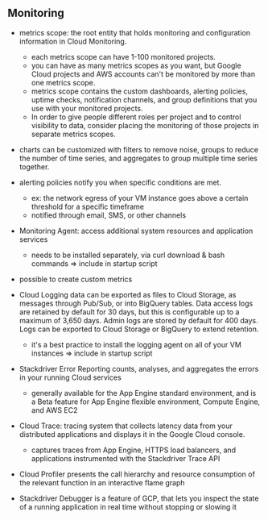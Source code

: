 ## Monitoring

- metrics scope: the root entity that holds monitoring and configuration information in Cloud Monitoring.
  - each metrics scope can have 1-100 monitored projects.
  - you can have as many metrics scopes as you want, but Google Cloud projects and AWS accounts can't be monitored by more than one metrics scope.
  - metrics scope contains the custom dashboards, alerting policies, uptime checks, notification channels, and group definitions that you use with your monitored projects.
  - In order to give people different roles per project and to control visibility to data, consider placing the monitoring of those projects in separate metrics scopes.
- charts can be customized with filters to remove noise, groups to reduce the number of time series, and aggregates to group multiple time series together.
- alerting policies notify you when specific conditions are met.
  - ex: the network egress of your VM instance goes above a certain threshold for a specific timeframe
  - notified through email, SMS, or other channels
- Monitoring Agent: access additional system resources and application services
  - needs to be installed separately, via curl download & bash commands => include in startup script
- possible to create custom metrics

- Cloud Logging data can be exported as files to Cloud Storage, as messages through Pub/Sub, or into BigQuery tables. Data access logs are retained by default for 30 days, but this is configurable up to a maximum of 3,650 days. Admin logs are stored by default for 400 days. Logs can be exported to Cloud Storage or BigQuery to extend retention.
  - it's a best practice to install the logging agent on all of your VM instances => include in startup script
- Stackdriver Error Reporting counts, analyses, and aggregates the errors in your running Cloud services
  - generally available for the App Engine standard environment, and is a Beta feature for App Engine flexible environment, Compute Engine, and AWS EC2
- Cloud Trace: tracing system that collects latency data from your distributed applications and displays it in the Google Cloud console.
  - captures traces from App Engine, HTTPS load balancers, and applications instrumented with the Stackdriver Trace API
- Cloud Profiler presents the call hierarchy and resource consumption of the relevant function in an interactive flame graph
- Stackdriver Debugger is a feature of GCP, that lets you inspect the state of a running application in real time without stopping or slowing it
